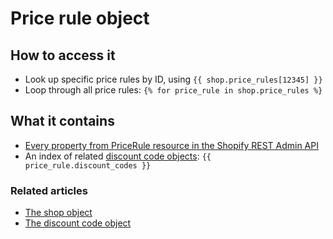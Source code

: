 # Price rule object

## How to access it

* Look up specific price rules by ID, using `{{ shop.price_rules[12345] }}`
* Loop through all price rules: `{% for price_rule in shop.price_rules %}`

## What it contains

* [Every property from PriceRule resource in the Shopify REST Admin API](https://shopify.dev/docs/admin-api/rest/reference/discounts/pricerule)
* An index of related [discount code objects](https://shopify.dev/docs/admin-api/rest/reference/discounts/pricerule): `{{ price_rule.discount_codes }}`

### Related articles

* [The shop object](shop-object.md)
* [The discount code object](discount-code-object.md)

